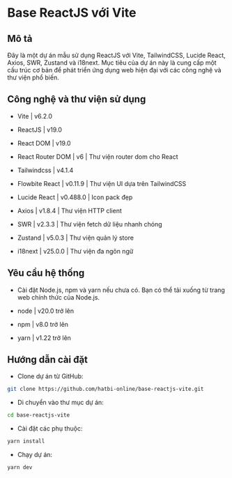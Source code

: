 # Base ReactJS với Vite

## Mô tả
Đây là một dự án mẫu sử dụng ReactJS với Vite, TailwindCSS, Lucide React, Axios, SWR, Zustand và i18next. Mục tiêu của dự án này là cung cấp một cấu trúc cơ bản để phát triển ứng dụng web hiện đại với các công nghệ và thư viện phổ biến.

## Công nghệ và thư viện sử dụng

- Vite | v6.2.0

- ReactJS | v19.0

- React DOM | v19.0

- React Router DOM | v6 | Thư viện router dom cho React

- Tailwindcss | v4.1.4

- Flowbite React | v0.11.9 | Thư viện UI dựa trên TailwindCSS

- Lucide React | v0.488.0 | Icon pack đẹp

- Axios | v1.8.4 | Thư viện HTTP client

- SWR | v2.3.3 | Thư viện fetch dữ liệu nhanh chóng

- Zustand | v5.0.3 | Thư viện quản lý store

- i18next | v25.0.0 | Thư viện đa ngôn ngữ


## Yêu cầu hệ thống

- Cài đặt Node.js, npm và yarn nếu chưa có. Bạn có thể tải xuống từ trang web chính thức của Node.js.

- node | v20.0 trở lên

- npm | v8.0 trở lên

- yarn | v1.22 trở lên

## Hướng dẫn cài đặt

* Clone dự án từ GitHub:
```bash
git clone https://github.com/hatbi-online/base-reactjs-vite.git
```

* Di chuyển vào thư mục dự án:
```bash
cd base-reactjs-vite
```

* Cài đặt các phụ thuộc:
```bash
yarn install
```

* Chạy dự án:
```bash
yarn dev
```